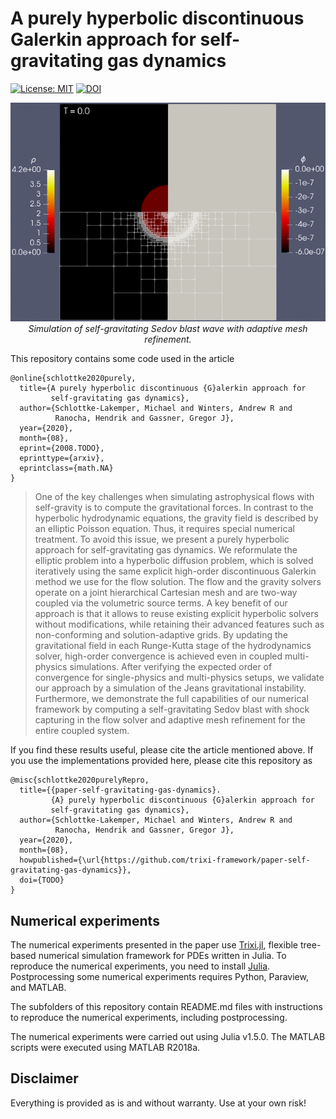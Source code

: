 # A purely hyperbolic discontinuous Galerkin approach for self-gravitating gas dynamics

[![License: MIT](https://img.shields.io/badge/License-MIT-success.svg)](https://opensource.org/licenses/MIT)
[![DOI](https://zenodo.org/badge/DOI/TODO.svg)](https://doi.org/TODO)

<p align="center">
  <img width="662px" src="assets/sedov-rho-phi-mesh.gif"
        alt="Simulation of self-gravitating Sedov blast wave with adaptive mesh refinement."/>
  <br />
  <i>Simulation of self-gravitating Sedov blast wave with adaptive mesh refinement.</i>
</p>


This repository contains some code used in the article
```
@online{schlottke2020purely,
  title={A purely hyperbolic discontinuous {G}alerkin approach for
         self-gravitating gas dynamics},
  author={Schlottke-Lakemper, Michael and Winters, Andrew R and
          Ranocha, Hendrik and Gassner, Gregor J},
  year={2020},
  month={08},
  eprint={2008.TODO},
  eprinttype={arxiv},
  eprintclass={math.NA}
}
```

> One of the key challenges when simulating astrophysical flows with self-gravity is to compute the
gravitational forces. In contrast to the hyperbolic hydrodynamic equations, the gravity field is
described by an elliptic Poisson equation. Thus, it requires special numerical treatment. To avoid
this issue, we present a purely hyperbolic approach for self-gravitating gas dynamics. We
reformulate the elliptic problem into a hyperbolic diffusion problem, which is solved iteratively
using the same explicit high-order discontinuous Galerkin method we use for the flow solution. The
flow and the gravity solvers operate on a joint hierarchical Cartesian mesh and are two-way coupled
via the volumetric source terms. A key benefit of our approach is that it allows to reuse existing
explicit hyperbolic solvers without modifications, while retaining their advanced features such as
non-conforming and solution-adaptive grids. By updating the gravitational field in each Runge-Kutta
stage of the hydrodynamics solver, high-order convergence is achieved even in coupled multi-physics
simulations. After verifying the expected order of convergence for single-physics and multi-physics
setups, we validate our approach by a simulation of the Jeans gravitational instability.
Furthermore, we demonstrate the full capabilities of our numerical framework by computing a
self-gravitating Sedov blast with shock capturing in the flow solver and adaptive mesh refinement
for the entire coupled system.


If you find these results useful, please cite the article mentioned above. If you
use the implementations provided here, please cite this repository as
```
@misc{schlottke2020purelyRepro,
  title={{paper-self-gravitating-gas-dynamics}.
         {A} purely hyperbolic discontinuous {G}alerkin approach for
         self-gravitating gas dynamics},
  author={Schlottke-Lakemper, Michael and Winters, Andrew R and
          Ranocha, Hendrik and Gassner, Gregor J},
  year={2020},
  month={08},
  howpublished={\url{https://github.com/trixi-framework/paper-self-gravitating-gas-dynamics}},
  doi={TODO}
}
```


## Numerical experiments

The numerical experiments presented in the paper use [Trixi.jl](https://github.com/trixi-framework/Trixi.jl),
flexible tree-based numerical simulation framework for PDEs written in Julia.
To reproduce the numerical experiments, you need to install [Julia](https://julialang.org/).
Postprocessing some numerical experiments requires Python, Paraview, and MATLAB.

The subfolders of this repository contain README.md files with instructions to reproduce the numerical
experiments, including postprocessing.

The numerical experiments were carried out using Julia v1.5.0.
The MATLAB scripts were executed using MATLAB R2018a.


## Disclaimer

Everything is provided as is and without warranty. Use at your own risk!
